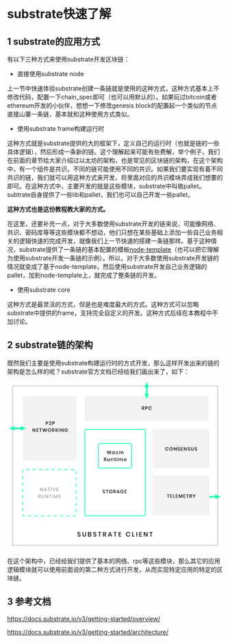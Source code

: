 # substrate快速了解

## 1 substrate的应用方式

有以下三种方式来使用substrate开发区块链：

* 直接使用substrate node

上一节中快速体验substrate创建一条链就是使用的这种方式，这种方式基本上不修改代码，配置一下chain_spec即可（也可以用默认的）。如果玩过bitcoin或者ethereum开发的小伙伴，想想一下修改genesis block的配置起一个类似的节点直接山寨一条链，基本就和这种使用方式类似。

* 使用substrate frame构建运行时

这种方式就是substrate提供的大的框架下，定义自己的运行时（也就是链的一些具体逻辑），然后形成一条新的链。这个理解起来可能有些费解，举个例子，我们在前面的章节给大家介绍过以太坊的架构，也是常见的区块链的架构，在这个架构中，有一个组件是共识，不同的链可能使用不同的共识。如果我们要实现有着不同共识的链，我们就可以用这种方式来开发，将里面对应的共识模块弄成我们想要的即可。在这种方式中，主要开发的就是这些模块，substrate中叫做pallet。subtrate自身提供了一些lib和pallet，我们也可以自己开发一些pallet。

**这种方式也是这份教程教大家的方式。**

在这里，还要补充一点，对于大多数使用substrate开发的链来说，可能像网络、共识、密码库等等这些模块都不想动，他们只想在某些基础上添加一些自己业务相关的逻辑快速的完成开发，就像我们上一节快速的搭建一条链那样。基于这种情况，substrate提供了一条链的基本配置的模板[node-template](https://github.com/substrate-developer-hub/substrate-node-template)（也可以把它理解为使用substrate开发一条链的示例）。所以，对于大多数使用substrate开发链的情况就变成了基于node-template，然后使用substrate开发自己业务逻辑的pallet，加到node-template上，就完成了整条链的开发。

* 使用substrate core

这种方式是最灵活的方式，但是也是难度最大的方式。这种方式可以忽略substrate中提供的frame，支持完全自定义的开发。这种方式后续在本教程中不加讨论。


## 2 substrate链的架构

既然我们主要是使用substrate构建运行时的方式开发，那么这样开发出来的链的架构是怎么样的呢？substrate官方文档已经给我们画出来了，如下：

![substrate架构图](assets/substrate架构图.PNG)

在这个架构中，已经给我们提供了基本的网络、rpc等这些模块，那么其它的应用逻辑模块就可以使用前面说的第二种方式进行开发，从而实现特定应用的特定的区块链。

## 3 参考文档

https://docs.substrate.io/v3/getting-started/overview/

https://docs.substrate.io/v3/getting-started/architecture/
